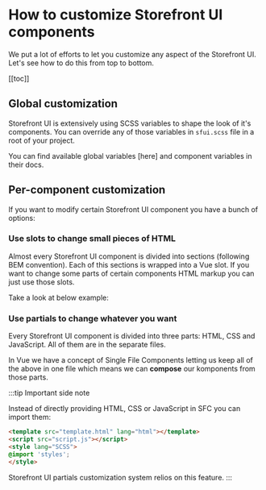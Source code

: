 # How to customize Storefront UI components

We put a lot of efforts to let you customize any aspect of the Storefront UI.
Let's see how to do this from top to bottom.

[[toc]]
## Global customization

Storefront UI is extensively using SCSS variables to shape the look of it's components.
You can override any of those variables in `sfui.scss` file in a root of your project.

You can find available global variables [here] and component variables in their docs.

## Per-component customization

If you want to modify certain Storefront UI component you have a bunch of options:

### Use slots to change small pieces of HTML

Almost every Storefront UI component is divided into sections (following BEM convention). Each of this sections is wrapped into a Vue slot. If you want to change some parts of certain components HTML markup you can just use those slots.

Take a look at below example:

### Use partials to change whatever you want

Every Storefront UI component is divided into three parts: HTML, CSS and JavaScript. All of them are in the separate files.

In Vue we have a concept of Single File Components letting us keep all of the above in one file which means we can **compose** our komponents from those parts. 

:::tip Important side note

Instead of directly providing HTML, CSS or JavaScript in SFC you can import them:
```html
<template src="template.html" lang="html"></template>
<script src="script.js"></script>
<style lang="SCSS">
@import 'styles';
</style>
```
Storefront UI partials customization system relios on this feature.
:::
